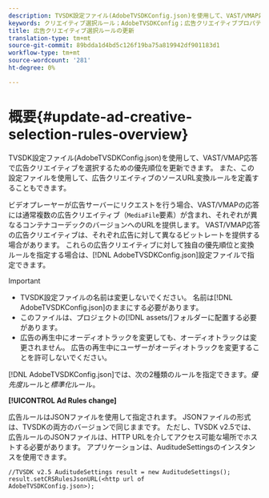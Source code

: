 ```yaml
---
description: TVSDK設定ファイル(AdobeTVSDKConfig.json)を使用して、VAST/VMAP応答で広告クリエイティブを選択するための優先順位を更新できます。 また、この設定ファイルを使用して、広告クリエイティブのソースURL変換ルールを定義することもできます。
keywords: クリエイティブ選択ルール；AdobeTVSDKConfig；広告クリエイティブプロパティ；変換ルール
title: 広告クリエイティブ選択ルールの更新
translation-type: tm+mt
source-git-commit: 89bdda1d4bd5c126f19ba75a819942df901183d1
workflow-type: tm+mt
source-wordcount: '281'
ht-degree: 0%

---
```



# 概要{#update-ad-creative-selection-rules-overview}

TVSDK設定ファイル(AdobeTVSDKConfig.json)を使用して、VAST/VMAP応答で広告クリエイティブを選択するための優先順位を更新できます。 また、この設定ファイルを使用して、広告クリエイティブのソースURL変換ルールを定義することもできます。

ビデオプレーヤーが広告サーバーにリクエストを行う場合、VAST/VMAPの応答には通常複数の広告クリエイティブ（`MediaFile`要素）が含まれ、それぞれが異なるコンテナコーデックのバージョンへのURLを提供します。 VAST/VMAP応答の広告クリエイティブは、それぞれ広告に対して異なるビットレートを提供する場合があります。 これらの広告クリエイティブに対して独自の優先順位と変換ルールを指定する場合は、[!DNL AdobeTVSDKConfig.json]設定ファイルで指定できます。

>[!IMPORTANT]
>
>* TVSDK設定ファイルの名前は変更しないでください。 名前は[!DNL AdobeTVSDKConfig.json]のままにする必要があります。
>* このファイルは、プロジェクトの[!DNL assets/]フォルダーに配置する必要があります。
>* 広告の再生中にオーディオトラックを変更しても、オーディオトラックは変更されません。 広告の再生中にユーザーがオーディオトラックを変更することを許可しないでください。

>



[!DNL AdobeTVSDKConfig.json]では、次の2種類のルールを指定できます。*優先度*&#x200B;ルールと&#x200B;*標準化*&#x200B;ルール。

**[!UICONTROL Ad Rules change]**

<!--<a id="section_EDCE7C94156D4A47AA2FBAE9BE0390CE"></a>-->

広告ルールはJSONファイルを使用して指定されます。 JSONファイルの形式は、TVSDKの両方のバージョンで同じままです。 ただし、TVSDK v2.5では、広告ルールのJSONファイルは、HTTP URLを介してアクセス可能な場所でホストする必要があります。 アプリケーションは、AuditudeSettingsのインスタンスを使用できます。

```
//TVSDK v2.5 AuditudeSettings result = new AuditudeSettings(); 
result.setCRSRulesJsonURL(<http url of 
AdobeTVSDKConfig.json>);  
```

